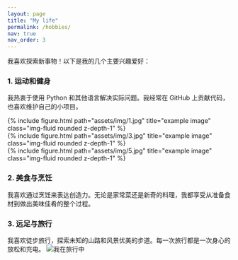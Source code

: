 ```yaml
---
layout: page
title: "My life"
permalink: /hobbies/
nav: true
nav_order: 3
---
```


我喜欢探索新事物！以下是我的几个主要兴趣爱好：

### 1. 运动和健身
我热衷于使用 Python 和其他语言解决实际问题。我经常在 GitHub 上贡献代码，也喜欢维护自己的小项目。

<div class="row">
    <div class="col-sm mt-3 mt-md-0">
        {% include figure.html path="assets/img/1.jpg" title="example image" class="img-fluid rounded z-depth-1" %}
    </div>
    <div class="col-sm mt-3 mt-md-0">
        {% include figure.html path="assets/img/3.jpg" title="example image" class="img-fluid rounded z-depth-1" %}
    </div>
    <div class="col-sm mt-3 mt-md-0">
        {% include figure.html path="assets/img/5.jpg" title="example image" class="img-fluid rounded z-depth-1" %}
    </div>

### 2. 美食与烹饪
我喜欢通过烹饪来表达创造力。无论是家常菜还是新奇的料理，我都享受从准备食材到做出美味佳肴的整个过程。


### 3. 远足与旅行
我喜欢徒步旅行，探索未知的山路和风景优美的步道。每一次旅行都是一次身心的放松和充电。
![我在旅行中](../assets/img/chongqing.png)
